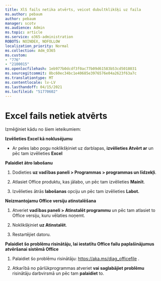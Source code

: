 ```yaml
---
title: XlS fails netika atvērts, veicot dubultklikšķi uz faila
ms.author: pebaum
author: pebaum
manager: scotv
ms.audience: Admin
ms.topic: article
ms.service: o365-administration
ROBOTS: NOINDEX, NOFOLLOW
localization_priority: Normal
ms.collection: Adm_O365
ms.custom:
- "776"
- "2100015"
ms.openlocfilehash: 1eb977b0dcdf3f0ac77b09d61583b53cd5018031
ms.sourcegitcommit: 8bc60ec34bc1e40685e3976576e04a2623f63a7c
ms.translationtype: MT
ms.contentlocale: lv-LV
ms.lasthandoff: 04/15/2021
ms.locfileid: "51770602"
---
```

# <a name="excel-file-doesnt-open"></a>Excel fails netiek atvērts

Izmēģiniet kādu no šiem ieteikumiem:

**Izvēlieties Excel kā noklusējumu**

* Ar peles labo pogu noklikšķiniet uz darblapas, **izvēlieties Atvērt ar** un pēc tam izvēlieties **Excel**

**Palaidiet ātro labošanu**

1. Dodieties **uz vadības paneli > Programmas > programmas un līdzekļi**.

2. Atlasiet Office produktu, kas jālabo, un pēc tam izvēlieties **Mainīt**.

3. Izvēlieties ātrās **labošanas** opciju un pēc tam izvēlieties **Labot.**

**Neizmantojamu Office versiju atinstalēšana**

1. Atveriet **vadības paneli > Atinstalēt programmu** un pēc tam atlasiet to Office versiju, kuru vēlaties noņemt.

2. Noklikšķiniet **uz Atinstalēt**.

3. Restartējiet datoru.

**Palaidiet šo problēmu risinātāju, lai iestatītu Office failu paplašinājumus atvēršanai sistēmā Office**

1. Palaidiet šo problēmu risinātāju: https://aka.ms/diag_officefile .

2. Atkarībā no pārlūkprogrammas atveriet **vai saglabājiet** **problēmu** risinātāju darbvirsmā un pēc tam **palaidiet** to.

